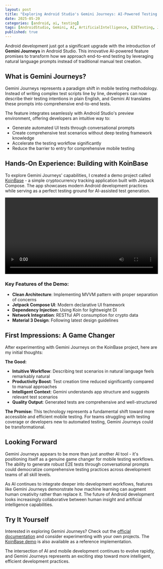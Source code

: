 ```yaml
---
layout: post
title: "Exploring Android Studio's Gemini Journeys: AI-Powered Testing Revolution"
date: 2025-05-20
categories: [android, ai, testing]
tags: [AndroidStudio, Gemini, AI, ArtificialIntelligence, E2ETesting, JetpackCompose, MobileDevelopment]
published: true
---
```


Android development just got a significant upgrade with the introduction of **Gemini Journeys** in Android Studio. This innovative AI-powered feature promises to transform how we approach end-to-end testing by leveraging natural language prompts instead of traditional manual test creation.

## What is Gemini Journeys?

Gemini Journeys represents a paradigm shift in mobile testing methodology. Instead of writing complex test scripts line by line, developers can now describe their testing intentions in plain English, and Gemini AI translates these prompts into comprehensive end-to-end tests.

The feature integrates seamlessly with Android Studio's preview environment, offering developers an intuitive way to:

- Generate automated UI tests through conversational prompts
- Create comprehensive test scenarios without deep testing framework knowledge
- Accelerate the testing workflow significantly
- Reduce the barrier to entry for comprehensive mobile testing

## Hands-On Experience: Building with KoinBase

To explore Gemini Journeys' capabilities, I created a demo project called [KoinBase](https://github.com/maikotrindade/koinbase) - a simple cryptocurrency tracking application built with Jetpack Compose. The app showcases modern Android development practices while serving as a perfect testing ground for AI-assisted test generation.

<video controls width="100%" style="max-width: 800px;">
  <source src="https://github.com/maikotrindade/koinbase/raw/main/journeysDemo.mp4" type="video/mp4">
  <p>Your browser doesn't support HTML5 video. <a href="https://github.com/maikotrindade/koinbase/raw/main/journeysDemo.mp4">Download the video</a> instead.</p>
</video>

### Key Features of the Demo:
- **Clean Architecture**: Implementing MVVM pattern with proper separation of concerns
- **Jetpack Compose UI**: Modern declarative UI framework
- **Dependency Injection**: Using Koin for lightweight DI
- **Network Integration**: RESTful API consumption for crypto data
- **Material 3 Design**: Following latest design guidelines

## First Impressions: A Game Changer

After experimenting with Gemini Journeys on the KoinBase project, here are my initial thoughts:

**The Good:**
- **Intuitive Workflow**: Describing test scenarios in natural language feels remarkably natural
- **Productivity Boost**: Test creation time reduced significantly compared to manual approaches
- **Intelligent Context**: Gemini understands app structure and suggests relevant test scenarios
- **Quality Output**: Generated tests are comprehensive and well-structured

**The Promise:**
This technology represents a fundamental shift toward more accessible and efficient mobile testing. For teams struggling with testing coverage or developers new to automated testing, Gemini Journeys could be transformational.

## Looking Forward

Gemini Journeys appears to be more than just another AI tool - it's positioning itself as a genuine game changer for mobile testing workflows. The ability to generate robust E2E tests through conversational prompts could democratize comprehensive testing practices across development teams of all skill levels.

As AI continues to integrate deeper into development workflows, features like Gemini Journeys demonstrate how machine learning can augment human creativity rather than replace it. The future of Android development looks increasingly collaborative between human insight and artificial intelligence capabilities.

## Try It Yourself

Interested in exploring Gemini Journeys? Check out the [official documentation](https://developer.android.com/studio/preview/gemini/journeys) and consider experimenting with your own projects. The [KoinBase demo](https://github.com/maikotrindade/koinbase) is also available as a reference implementation.

The intersection of AI and mobile development continues to evolve rapidly, and Gemini Journeys represents an exciting step toward more intelligent, efficient development practices.
